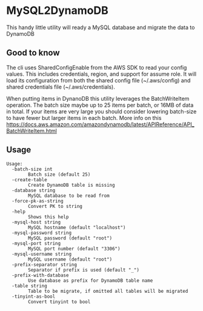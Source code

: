 # MySQL2DynamoDB

This handy little utility will ready a MySQL database and migrate the data to DynamoDB

## Good to know

The cli uses SharedConfigEnable from the AWS SDK to read your config values. This includes credentials, region, and support for assume role. It will load its configuration from both the shared config file (~/.aws/config) and shared credentials file (~/.aws/credentials).

When putting items in DynanoDB this utility leverages the BatchWriteItem operation. The batch size maybe up to 25 items per batch, or 16MB of data in total. If your items are very large you should consider lowering batch-size to have fewer but larger items in each batch. More info on this https://docs.aws.amazon.com/amazondynamodb/latest/APIReference/API_BatchWriteItem.html

## Usage

```
Usage:
  -batch-size int
    	Batch size (default 25)
  -create-table
    	Create DynamoDB table is missing
  -database string
    	MySQL database to be read from
  -force-pk-as-string
    	Convert PK to string
  -help
    	Shows this help
  -mysql-host string
    	MySQL hostname (default "localhost")
  -mysql-password string
    	MySQL password (default "root")
  -mysql-port string
    	MySQL port number (default "3306")
  -mysql-username string
    	MySQL username (default "root")
  -prefix-separator string
    	Separator if prefix is used (default "_")
  -prefix-with-database
    	Use database as prefix for DynamoDB table name
  -table string
    	Table to be migrate, if omitted all tables will be migrated
  -tinyint-as-bool
    	Convert tinyint to bool
```
